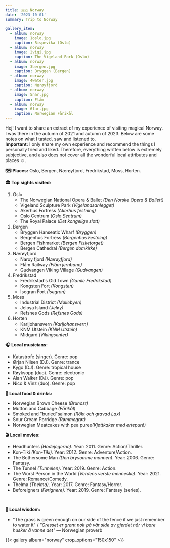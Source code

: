 ```yaml
---
title: 🇳🇴 Norway
date: '2023-10-01'
summary: Trip to Norway

gallery_item:
  - album: norway
    image: 1oslo.jpg
    caption: Bispevika (Oslo)
  - album: norway
    image: 2vigi.jpg
    caption: The Vigeland Park (Oslo)
  - album: norway
    image: 3bergen.jpg
    caption: Bryggen (Bergen)
  - album: norway
    image: 4water.jpg
    caption: Nærøyfjord
  - album: norway
    image: 5nar.jpg
    caption: Flåm
  - album: norway
    image: 6far.jpg
    caption: Norwegian Fårikål
---
```

Hej! I want to share an extract of my experience of visiting magical Norway. I was there in the autumn of 2021 and autumn of 2023. Below are some notes on what I tasted, saw and listened to.<br>
<b>Important:</b> I only share my own experience and recommend the things I personally tried and liked. Therefore, everything written below is extremely subjective, and also does not cover all the wonderful local attributes and places ☺️.

<b>🗺 Places:</b> Oslo, Bergen, Nærøyfjord, Fredrikstad, Moss, Horten.<br>

<b>🏛 Top sights visited: </b>
1. Oslo
    - The Norwegian National Opera & Ballet <i>(Den Norske Opera & Ballett)</i>
    - Vigeland Sculpture Park <i>(Vigelandsanlegget)</i>
    - Akerhus Fortress  <i>(Akerhus festning)</i>
    - Oslo Centrum <i>(Oslo Sentrum)</i>
    - The Royal Palace <i>(Det kongelige slott)</i>
2. Bergen
    - Bryggen Hanseatic Wharf <i>(Bryggen)</i>
    - Bergenhus Fortress <i>(Bergenhus Festning)</i>
    - Bergen Fishmarket <i>(Bergen Fisketorget)</i>
    - Bergen Cathedral <i>(Bergen domkirke)</i>
3. Nærøyfjord
    - Naroy fjord <i>(Nærøyfjord)</i>
    - Flåm Railway <i>(Flåm jernbane)</i>
    - Gudvangen Viking Village <i>(Gudvangen)</i>
4. Fredrikstad
    - Fredrikstad's Old Town <i>(Gamle Fredrikstad)</i>
    - Kongsten Fort <i>(Kongsten)</i>
    - Isegran Fort <i>(Isegran)</i>
5. Moss 
    - Industrial District <i>(Møllebyen)</i>
    - Jeloya Island <i>(Jeløy)</i>
    - Refsnes Gods <i>(Refsnes Gods)</i>
6. Horten
    - Karljohansvern <i>(Karljohansvern)</i>
    - KNM Utstein <i>(KNM Utstein)</i>
    - Midgard <i>(Vikingsenter)</i>


   
<b>🎧 Local musicians: </b>
- Katastrofe (singer). Genre: pop
- Ørjan Nilsen (DJ). Genre: trance
- Kygo (DJ). Genre: tropical house
- Røyksopp (duo). Genre: electronic
- Alan Walker (DJ). Genre: pop
- Nico & Vinz (duo). Genre: pop

<b>🥘 Local food & drinks: </b>
- Norwegian Brown Cheese <i>(Brunost)</i>
- Mutton and Cabbage <i>(Fårikål)</i>
- Smoked and "buried"salmon <i>(Rökt och gravad Lax)</i>
- Sour Cream Porridge <i>(Rømmegrøt)</i>
- Norwegian Meatcakes with pea puree<i>(Kjøttkaker med ertepuré)</i>

<b>🎬 Local movies:</b>
- Headhunters <i>(Hodejegerne)</i>. Year: 2011. Genre: Action/Thriller.
- Kon-Tiki <i>(Kon-Tiki)</i>. Year: 2012. Genre: Adventure/Action.
- The Bothersome Man <i>(Den brysomme mannen)</i>. Year: 2006. Genre: Fantasy.
- The Tunnel <i>(Tunnelen)</i>. Year: 2019. Genre: Action.
- The Worst Person in the World <i>(Verdens verste menneske)</i>. Year: 2021. Genre: Romance/Comedy.
- Thelma <i>(Thelma)</i>. Year: 2017. Genre: Fantasy/Horror.
- Beforeigners <i>(Førignere)</i>. Year: 2019. Genre: Fantasy (series).
<br>

<b>🦉 Local wisdom:</b>
- "The grass is green enough on our side of the fence if we just remember to water it" / <i>"Gresset er grønt nok på vår side av gjerdet når vi bare husker å vanne det"</i> — Norwegian proverb

{{< gallery album="norway" crop_options="150x150" >}}
   

